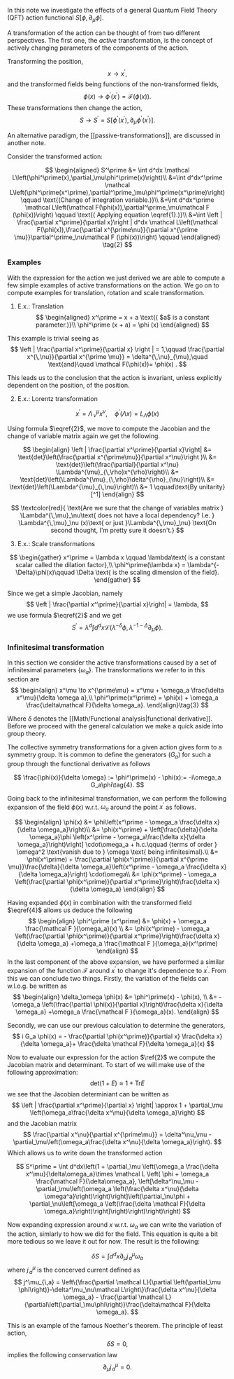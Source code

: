 In this note we investigate the effects of a general Quantum Field Theory (QFT) action functional $S[\phi, \partial_\mu\phi]$.

A transformation of the action can be thought of from two different perspectives. The first one, the *active* transformation, is the concept of actively changing parameters of the components of the action.

Transforming the position,
$$
x \to x^\prime,
$$
and the transformed fields being functions of the non-transformed fields,
$$
\phi(x) \to \phi^\prime(x^\prime) = \mathcal F \left(\phi(x)\right).
\tag{1}
$$
These transformations then change the action,
$$
S \to S^\prime = S[\phi^\prime(x^\prime), \partial_\mu\phi^\prime(x^\prime)].
$$

An alternative paradigm, the [[passive-transformations]], are discussed in another note.

Consider the transformed action:


$$
\begin{aligned}
S^\prime &= \int d^dx \mathcal L\left(\phi^\prime(x),\partial_\mu\phi^\prime(x)\right)\\
&=\int d^dx^\prime \mathcal L\left(\phi^\prime(x^\prime),\partial^\prime_\mu\phi^\prime(x^\prime)\right) \qquad \text{(Change of integration variable.)}\\
&=\int d^dx^\prime \mathcal L\left(\mathcal F(\phi(x)),\partial^\prime_\mu\mathcal F (\phi(x))\right) \qquad \text{( Applying equation \eqref{1}.)}\\
&=\int \left | \frac{\partial x^\prime}{\partial x}\right | d^dx \mathcal L\left(\mathcal F(\phi(x)),\frac{\partial x^{\prime\nu}}{\partial x^{\prime \mu}}\partial^\prime_\nu\mathcal F (\phi(x))\right) \qquad 
\end{aligned}
\tag{2}
$$

### Examples
With the expression for the action we just derived we are able to compute a few simple examples of active transformations on the action. We go on to compute examples for translation, rotation and scale transformation.


1. E.x.: Translation
$$
\begin{aligned}
x^\prime = x + a \text{( $a$ is a constant parameter.)}\\
\phi^\prime (x + a) = \phi (x) 
\end{aligned}
$$

This example is trivial seeing as 
$$
\left | \frac{\partial x^\prime}{\partial x} \right | = 1,\qquad \frac{\partial x^{\,\nu}}{\partial x^{\prime \mu}} = \delta^{\,\nu}_{\mu},\quad \text{and}\quad \mathcal F(\phi(x))= \phi(x) .
$$

This leads us to the conclusion that the action is invariant, unless explicitly dependent on the position, of the position.

2. E.x.: Lorentz transformation

$$
x^\prime = \Lambda^\mu_{\,\nu}x^\nu,\quad \phi^\prime(\Lambda x) = L_\Lambda \phi(x)
$$

Using formula $\eqref{2}$, we move to compute the Jacobian and the change of variable matrix again we get the following.


$$
\begin{align}
\left | \frac{\partial x^\prime}{\partial x}\right|  
&= \text{det}\left(\frac{\partial x^{\prime\mu}}{\partial x^\nu}\right )\\
&= \text{det}\left(\frac{\partial}{\partial x^\nu} \Lambda^{\mu}_{\,\rho}x^{\rho}\right)\\
&= \text{det}\left(\Lambda^{\mu}_{\,\rho}\delta^{\rho}_{\nu}\right)\\
&= \text{det}\left(\Lambda^{\mu}_{\,\nu}\right)\\
&= 1 \qquad\text{By unitarity}[^1]
\end{align}
$$

$$
\textcolor{red}{
\text{Are we sure that the change of variables matrix } \Lambda^{\,\mu}_\nu\text{ does not have a local dependency? I.e. } \Lambda^{\,\mu}_\nu (x)\text{ or just }\Lambda^{\,\mu}_\nu}
\text{On second thought, I'm pretty sure it doesn't.}
$$
[^1]: There are representations of the Lorentz group that are non-unitary. However for our purposes I we will strictly use unitary ones. (I think)

3. E.x.: Scale transformations 

$$
\begin{gather}
x^\prime = \lambda x \qquad \lambda\text{ is a constant scalar called the dilation factor},\\
\phi^\prime(\lambda x) = \lambda^{-\Delta}\phi(x)\qquad \Delta \text{ is the scaling dimension of the field}.
\end{gather}
$$

Since we get a simple Jacobian, namely
$$
\left | \frac{\partial x^\prime}{\partial x}\right| = \lambda,
$$
we use formula $\eqref{2}$ and we get 
$$
S^\prime = \lambda^d \int d^dx \mathcal L (\lambda^{-\delta} \phi, \lambda^{-1 -\Delta}\partial_\mu\phi).
$$
### Infinitesimal transformation

In this section we consider the active transformations caused by a set of infinitesimal parameters $\{\omega_a\}$. The transformations we refer to in this section are 
$$
\begin{align}
x^\mu \to x^{\prime\mu} = x^\mu + \omega_a \frac{\delta x^\mu}{\delta \omega a},\\
\phi^\prime(x^\prime) = \phi(x) + \omega_a \frac{\delta\mathcal F}{\delta \omega_a}.
\end{align}\tag{3}
$$

Where $\delta$ denotes the [[Math/Functional analysis|functional derivative]]. Before we proceed with the general calculation we make a quick aside into group theory.

The collective symmetry transformations for a given action gives form to a symmetry group. It is common to define the generators $(G_a)$ for such a group through the functional derivative as follows

$$
\frac{\phi(x)}{\delta \omega} := \phi^\prime(x) - \phi(x):= -i\omega_a G_a\phi\tag{4}.
$$

Going back to the infinitesimal transformation, we can perform the following expansion of the field $\phi(x)$ w.r.t. $\omega_a$ around the point $x^\prime$ as follows.

$$
\begin{align}
\phi(x) &= \phi\left(x^\prime - \omega_a \frac{\delta x}{\delta \omega_a}\right)\\
&= \phi(x^\prime) + \left[\frac{\delta}{\delta \omega_a}\phi \left(x^\prime - \omega_a\frac{\delta x}{\delta \omega_a}\right)\right] \cdot\omega_a + h.c.\qquad {terms of order } \omega^2 \text{vanish due to } \omega \text{ being infinitesimal}.\\
&= \phi(x^\prime) + \frac{\partial \phi(x^\prime)}{\partial x^{\prime \mu}}\frac{\delta}{\delta \omega_a}\left(x^\prime - \omega_a \frac{\delta x}{\delta \omega_a}\right) \cdot\omega\\
&= \phi(x^\prime) - \omega_a \left(\frac{\partial \phi(x^\prime)}{\partial x^\prime}\right)\frac{\delta x}{\delta \omega_a}
\end{align}
$$

Having expanded $\phi(x)$ in combination with the transformed field $\eqref{4}$ allows us deduce the following 
$$
\begin{align}
\phi^\prime (x^\prime) &= \phi(x) + \omega_a \frac{\mathcal F }{\omega_a}(x) \\
&= \phi(x^\prime) - \omega_a \left(\frac{\partial \phi(x^\prime)}{\partial x^\prime}\right)\frac{\delta x}{\delta \omega_a} +\omega_a \frac{\mathcal F }{\omega_a}(x^\prime)
\end{align}
$$
In the last component of the above expansion, we have performed a similar expansion of the function $\mathcal F$ around $x^\prime$ to change it's dependence to $x^\prime$. From this we can conclude two things. Firstly, the variation of the fields can w.l.o.g. be written as
$$
\begin{align}
\delta_\omega \phi(x) &= \phi^\prime(x) - \phi(x), \\
&= - \omega_a \left(\frac{\partial \phi(x)}{\partial x}\right)\frac{\delta x}{\delta \omega_a} +\omega_a \frac{\mathcal F }{\omega_a}(x).
\end{align}
$$

Secondly, we can use our previous calculation to determine the generators, 
$$
i G_a \phi(x) = - \frac{\partial \phi(x^\prime)}{\partial x} \frac{\delta x}{\delta \omega_a}+ \frac{\delta \mathcal F}{\delta \omega_a}(x)
$$

Now to evaluate our expression for the action $\ref{2}$ we compute the Jacobian matrix and determinant. To start of we will make use of the following approximation:
$$
\text{det}(1 + E) \approx 1 + \text{Tr}E
$$
we see that the Jacobian determiniant can be written as 
$$
\left | \frac{\partial x^\prime}{\partial x} \right| \approx 1 + \partial_\mu \left(\omega_a\frac{\delta x^\mu}{\delta \omega_a}\right)
$$
and the Jacobian matrix 
$$
\frac{\partial x^\nu}{\partial x^{\prime\mu}} = \delta^\nu_\mu - \partial_\mu\left(\omega_a\frac{\delta x^\nu}{\delta \omega_a}\right).
$$
Which allows us to write down the transformed action

$$
S^\prime = \int d^dx\left(1 + \partial_\mu \left(\omega_a \frac{\delta x^\mu}{\delta\omega_a}\times \mathcal L \left( \phi + \omega_a \frac{\mathcal F}{\delta\omega_a}, \left[\delta^\nu_\mu - \partial_\mu\left(\omega_a \left(\frac{\delta x^\nu}{\delta \omega^a}\right)\right)\right]\left(\partial_\nu\phi + \partial_\nu\left[\omega_a \left(\frac{\delta \mathcal F}{\delta \omega_a}\right)\right]\right)\right)\right)\right)
$$

Now expanding expression around $x$ w.r.t. $\omega_a$ we can write the variation of the action, simlarly to how we did for the field. This equation is quite a bit more tedious so we leave it out for now. The result is the following:

$$
\delta S = \int d^d x \partial_\mu j^\mu_{\,a}\omega_a
$$
where $j^\mu_{\,a}$ is the concerved current defined as 
$$
j^\mu_{\,a} = \left\{\frac{\partial \mathcal L}{\partial \left(\partial_\mu \phi\right)}-\delta^\mu_\nu\mathcal L\right\}\frac{\delta x^\nu}{\delta \omega_a} - \frac{\partial \mathcal L}{\partial\left(\partial_\mu\phi\right)}\frac{\delta\mathcal F}{\delta \omega_a}.
$$

This is an example of the famous Noether's theorem. The principle of least action,
$$
\delta S = 0,
$$
implies the following conservation law
$$
\partial_\mu j^\mu_{\,a} = 0.
$$
